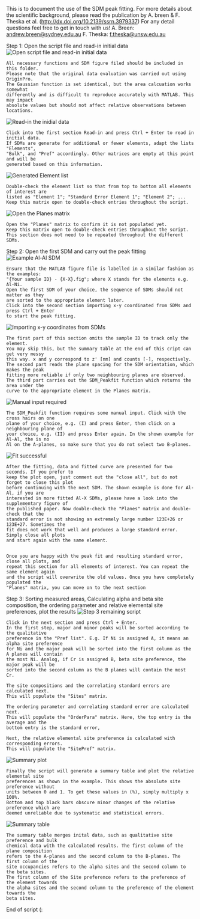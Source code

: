 This is to document the use of the SDM peak fitting.
For more details about the scientific background, please read the publication by A. breen & F. Theska et al.
(http://dx.doi.org/10.2139/ssrn.3979337)
For any detail questions feel free to get in touch with us!
A. Breen: andrew.breen@sydney.edu.au
F. Theska: f.theska@unsw.edu.au


Step 1: Open the script file and read-in initial data
![Open script file and read-in initial data](./Figure01.png)

    All necessary functions and SDM figure filed should be included in this folder.
    Please note that the original data evaluation was carried out using OriginPro.
    The Gaussian function is set identical, but the area calcuation works somewhat
    differently and is difficult to reproduce accurately with MATLAB. This may impact
    absolute values but should not affect relative observations between locations.

![Read-in the inidial data](./Figure02.png)    
    
    Click into the first section Read-in and press Ctrl + Enter to read in initial data.
    If SDMs are generate for additional or fewer elements, adapt the lists "Elements",
    "Bulk", and "Pref" accordingly. Other matrices are empty at this point and will be
    generated based on this information.
    
![Generated Element list](./Figure03.png)    

    Double-check the element list so that from top to bottom all elements of interest are
    listed as "Element 1"; "Standard Error Element 1"; "Element 2"; ...
    Keep this matrix open to double-check entries throughout the script.
    
![Open the Planes matrix](./Figure04.png)    

    Open the "Planes" matrix to confirm it is not populated yet. 
    Keep this matrix open to double-check entries throughout the script.
    This section does not need to be repeated throughout the different SDMs.
    
    
    
    
Step 2: Open the first SDM and carry out the peak fitting
![Example Al-Al SDM](./Figure05.png) 

    Ensure that the MATLAB figure file is labelled in a similar fashion as the examples:
    "{Your sample ID} - {X-X}.fig"; where X stands for the elements e.g. Al-Ni.
    Open the first SDM of your choice, the sequence of SDMs should not matter as they
    are sorted to the appropriate element later.
    Click into the second section importing x-y coordinated from SDMs and press Ctrl + Enter
    to start the peak fitting.
    
![Importing x-y coordinates from SDMs](./Figure06.png)    

    The first part of this section omits the sample ID to track only the element.
    You may skip this, but the summary table at the end of this cript can get very messy
    this way. x and y correspond to z' [nm] and counts [-], respectively.
    The second part reads the plane spacing for the SDM orientation, which makes the peak 
    fitting more reliable if only two neighbouring planes are observed.
    The third part carries out the SDM_Peakfit function which returns the area under the 
    curve to the appropriate element in the Planes matrix. 
    
![Manual input required](./Figure07.png)    

    The SDM_Peakfit function requires some manual input. Click with the cross hairs on one 
    plane of your choice, e.g. (I) and press Enter, then click on a neighbouring plane of
    your choice, e.g. (II) and press Enter again. In the shown example for Al-Al, the is no
    Al on the A-planes, so make sure that you do not select two B-planes.

![Fit successful](./Figure08.png)    

    After the fitting, data and fitted curve are presented for two seconds. If you prefer to
    keep the plot open, just comment out the "close all", but do not forget to close this plot
    before continuing with the next SDM. The shown example is done for Al-Al, if you are 
    interested in more fitted Al-X SDMs, please have a look into the supplementary figure of
    the published paper. Now double-check the "Planes" matrix and double-check that the 
    standard error is not showing an extremely large number 123E+26 or 123E+27. Sometimes the 
    fit does not work that well and produces a large standard error. Simply close all plots 
    and start again with the same element. 
    
    
    Once you are happy with the peak fit and resulting standard error, close all plots, and
    repeat this section for all elements of interest. You can repeat the same element again
    and the script will overwrite the old values. Once you have completely populated the
    "Planes" matrix, you can move on to the next section
    
    
    
    
Step 3: Sorting measured areas, Calculating alpha and beta site composition,
the ordering parameter and relative elemental site preferences, plot the results
![Step 3 remaining script](./Figure09.png)    

    Click in the next section and press Ctrl + Enter. 
    In the first step, major and minor peaks will be sorted according to the qualitative 
    preference in the "Pref list". E.g. If Ni is assigned A, it means an alpha site preference
    for Ni and the major peak will be sorted into the first column as the A planes will contain
    the most Ni. Analog, if Cr is assigned B, beta site preference, the major peak will be
    sorted into the second column as the B planes will contain the most Cr. 
    
    The site compositions and the correlating standard errors are calculated next.
    This will populate the "Sites" matrix.
    
    The ordering parameter and correlating standard error are calculated next.
    This will populate the "OrderPara" matrix. Here, the top entry is the average and the 
    bottom entry is the standard error,
    
    Next, the relative elemental site preference is calculated with corresponding errors.
    This will populate the "SitePref" matrix. 
    
![Summary plot](./Figure10.png)    

    Finally the script will generate a summary table and plot the relative elemental site
    preferences as shown in the example. This shows the absolute site preference without 
    units between 0 and 1. To get these values in (%), simply multiply x 100%. 
    Bottom and top black bars obscure minor changes of the relative preference which are 
    deemed unreliable due to systematic and statistical errors. 
    
![Summary table](./Figure11.png)    

    The summary table merges inital data, such as qualitative site preference and bulk 
    chemical data with the calculated results. The first column of the plane composition
    refers to the A-planes and the second column to the B-planes. The first column of the
    site occupancies refers to the alpha sites and the second column to the beta sites.
    The first column of the Site preference refers to the preference of the element towards
    the alpha sites and the second column to the preference of the element towards the 
    beta sites. 
    
    
    
    
End of script (:
